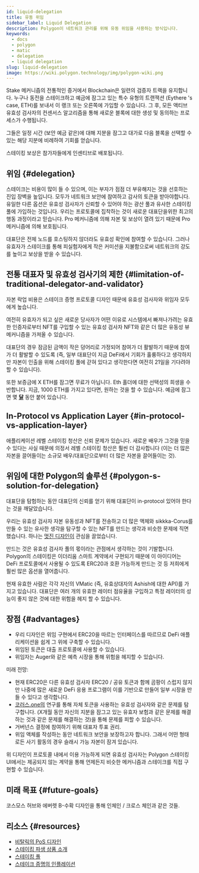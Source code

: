```yaml
---
id: liquid-delegation
title: 유동 위임
sidebar_label: Liquid Delegation
description: Polygon이 네트워크 관리를 위해 유동 위임을 사용하는 방식입니다.
keywords:
  - docs
  - polygon
  - matic
  - delegation
  - liquid delegation
slug: liquid-delegation
image: https://wiki.polygon.technology/img/polygon-wiki.png
---
```


Stake 메커니즘의 전통적인 증거에서 Blockchain은 일련의 검증자 트랙을 유지합니다. 누구나 동전을 스테이크하고 예금에 잠그고 있는 특수 유형의 트랜잭션 (Eythere 's case, ETH)를 보내서 이 랭크 또는 오른쪽에 가입할 수 있습니다. 그 후, 모든 액티브 유효성 검사자의 컨센서스 알고리즘을 통해 새로운 블록에 대한 생성 및 동의하는 프로세스가 수행됩니다.

그들은 일정 시간 (보안 예금 같은)에 대해 지분을 잠그고 대가로 다음 블록을 선택할 수 있는 해당 지분에 비례하여 기회를 얻습니다.

스테이킹 보상은 참가자들에게 인센티브로 배포됩니다.

## 위임 {#delegation}

스테이크는 비용이 많이 들 수 있으며, 이는 부자가 점점 더 부유해지는 것을 선호하는 진입 장벽을 높입니다. 모두가 네트워크 보안에 참여하고 감사의 토큰을 받아야합니다. 유일한 다른 옵션은 유효성 검사자가 신뢰할 수 있어야 하는 광산 풀과 유사한 스테이킹 풀에 가입하는 것입니다. 우리는 프로토콜에 집착하는 것이 새로운 대표단을위한 최고의 행동 과정이라고 믿습니다. Pro 메커니즘에 의해 자본 및 보상이 열려 있기 때문에 Pro 메커니즘에 의해 보호됩니다.

대표단은 전체 노드를 호스팅하지 않더라도 유효성 확인에 참여할 수 있습니다. 그러나 유효자가 스테이크를 통해 피실험자에게 작은 커미션을 지불함으로써 네트워크의 강도를 높이고 보상을 받을 수 있습니다.

## 전통 대표자 및 유효성 검사기의 제한 {#limitation-of-traditional-delegator-and-validator}

자본 락업 비용은 스테이크 증명 프로토콜 디자인 때문에 유효성 검사자와 위임자 모두에게 높습니다.

여전히 유효자가 되고 싶은 새로운 당사자가 어떤 이유로 시스템에서 빠져나가려는 유효한 인증자로부터 NFT를 구입할 수 있는 유효성 검사자 NFT와 같은 더 많은 유동성 뷰 메커니즘을 가져올 수 있습니다.

대표단의 경우 잠금된 금액이 작은 덩어리로 가정되어 참여가 더 활발하기 때문에 참여가 더 활발할 수 있도록 (즉, 일부 대표단이 지금 DeFi에서 기회가 훌륭하다고 생각하지만 자본이 인출을 위해 스테이킹 풀에 갇혀 있다고 생각한다면 여전히 21일을 기다려야 할 수 있습니다).

또한 보증금에 X ETH를 잠그면 무료가 아닙니다. Eth 홀더에 대한 선택성의 희생을 수반합니다. 지금, 1000 ETH를 가지고 있다면, 원하는 것을 할 수 있습니다. 예금에 잠그면 몇 [**달**](https://github.com/ethereum/wiki/wiki/Proof-of-Stake-FAQ#what-is-the-nothing-at-stake-problem-and-how-can-it-be-fixed) 동안 붙어 있습니다.

## In-Protocol vs Application Layer {#in-protocol-vs-application-layer}

애플리케이션 레벨 스테이킹 청산은 신뢰 문제가 있습니다. 새로운 배우가 그것을 믿을 수 있다는 사실 때문에 의정서 레벨 스테이킹 청산은 훨씬 더 감사합니다 (이는 더 많은 자본을 끌어들이는 소규모 배우/대표단으로부터 더 많은 자본을 끌어들이는 것).

## 위임에 대한 Polygon의 솔루션 {#polygon-s-solution-for-delegation}

대표단을 탐험하는 동안 대표단의 신뢰를 얻기 위해 대표단이 in-protocol 있어야 한다는 것을 깨달았습니다.

우리는 유효성 검사자 자본 유동성과 NFT를 전송하고 더 많은 액체와 sikkka-Corus를 만들 수 있는 유사한 생각을 탐구할 수 있는 NFT를 만드는 생각과 비슷한 문제에 직면했습니다. 하나는 [멋진 디자인이](https://blog.chorus.one/delegation-vouchers/) 관심을 끌었습니다.

만드는 것은 유효성 검사자 풀의 몫이라는 관점에서 생각하는 것이 기발합니다. Polygon의 스테이킹은 이더리움 스마트 계약에서 구현되기 때문에 이 아이디어는 DeFi 프로토콜에서 사용될 수 있도록 ERC20과 호환 가능하게 만드는 것 등 저희에게 훨씬 많은 옵션을 열어줍니다.

현재 유효한 사람은 각각 자신의 VMatic (즉, 유효상대자의 Ashish에 대한 API)를 가지고 있습니다. 대표단은 여러 개의 유효한 레이터 점유율을 구입하고 특정 레이터의 성능이 좋지 않은 것에 대한 위험을 헤지 할 수 있습니다.

## 장점 {#advantages}

- 우리 디자인은 위임 구현에서 ERC20을 따르는 인터페이스를 따르므로 DeFi 애플리케이션을 쉽게 그 위에 구축할 수 있습니다.
- 위임된 토큰은 대출 프로토콜에 사용할 수 있습니다.
- 위임자는 Auger와 같은 예측 시장을 통해 위험을 헤지할 수 있습니다.

미래 전망:

- 현재 ERC20은 다른 유효성 검사자 ERC20 / 공유 토큰과 함께 곰팡이 스럽지 않지만 나중에 많은 새로운 DeFi 응용 프로그램이 이를 기반으로 만들어 일부 시장을 만들 수 있다고 생각합니다.
- [코러스.one의](http://chorus.one) 연구를 통해 자체 토큰을 사용하는 유효성 검사자와 같은 문제를 탐구합니다. (X개월 동안 자신의 지분을 잠그고 있는 유효자 보험과 같은 문제를 해결하는 것과 같은 문제를 해결하는 것)을 통해 문제를 피할 수 있습니다.
- 거버넌스 결정에 참여하기 위해 대표자 투표 권리.
- 위임 액체를 작성하는 동안 네트워크 보안을 보장하고자 합니다. 그래서 어떤 형태로든 사기 활동의 경우 슬래시 가능 자본이 잠겨 있습니다.

위 디자인이 프로토콜 내에서 이용 가능하게 되면 유효성 검사자는 Polygon 스테이킹 UI에서는 제공되지 않는 계약을 통해 언제든지 비슷한 메커니즘과 스테이크를 직접 구현할 수 있습니다.

## 미래 목표 {#future-goals}

코스모스 허브와 에버렛 B-수확 디자인을 통해 인체인 / 크로스 체인과 같은 것들.

## 리소스 {#resources}

- [비탈릭의 PoS 디자인](https://medium.com/@VitalikButerin/a-proof-of-stake-design-philosophy-506585978d51)
- [스테이킹 파생 상품 소개](https://medium.com/lemniscap/an-intro-to-staking-derivatives-i-a43054efd51c)
- [스테이킹 풀](https://slideslive.com/38920085/ethereum-20-trustless-staking-pools)
- [스테이크 증명의 인플레이션](https://medium.com/figment-networks/mis-understanding-yield-and-inflation-in-proof-of-stake-networks-6fea7e7c0e41)
